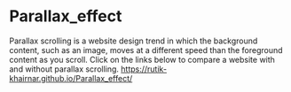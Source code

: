# Parallax_effect

Parallax scrolling is a website design trend in which the background content, such as an image, moves at a different speed than the foreground content as you scroll. Click on the links below to compare a website with and without parallax scrolling.
https://rutik-khairnar.github.io/Parallax_effect/
